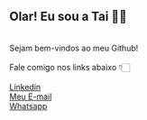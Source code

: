 <h2> Olar! Eu sou a Tai ✌🏻 </h2>
<br> 
Sejam bem-vindos ao meu Github!
<br><br>
Fale comigo nos links abaixo 👇🏻 
<br><br>
<a href=https://www.linkedin.com/tainadassantos> Linkedin </a> <br>
<a href=mailto:tainadssantos@outlook.com"> Meu E-mail </a> <br>
<a href=https://wa.me/5511968095155> Whatsapp </a> 

